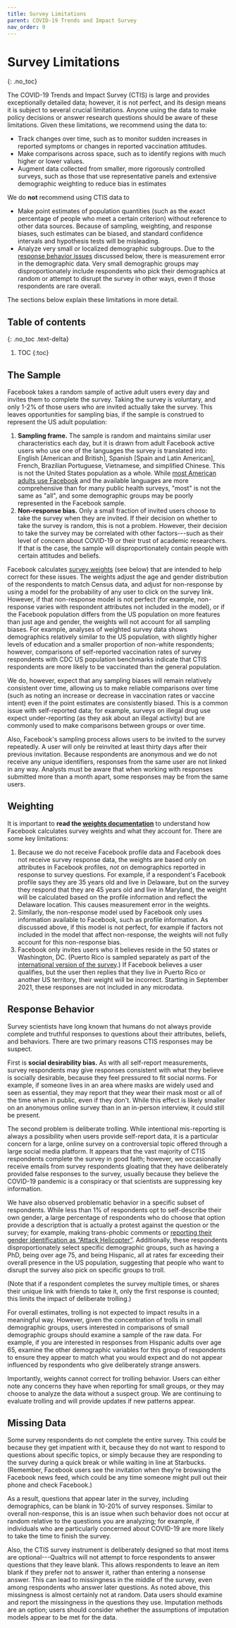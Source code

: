 ```yaml
---
title: Survey Limitations
parent: COVID-19 Trends and Impact Survey
nav_order: 9
---
```


# Survey Limitations
{: .no_toc}

The COVID-19 Trends and Impact Survey (CTIS) is large and provides exceptionally
detailed data; however, it is not perfect, and its design means it is subject to
several crucial limitations. Anyone using the data to make policy decisions or
answer research questions should be aware of these limitations. Given these
limitations, we recommend using the data to:

- Track changes over time, such as to monitor sudden increases in reported
  symptoms or changes in reported vaccination attitudes.
- Make comparisons across space, such as to identify regions with much higher or
  lower values.
- Augment data collected from smaller, more rigorously controlled surveys, such
  as those that use representative panels and extensive demographic weighting to
  reduce bias in estimates

We do **not** recommend using CTIS data to

- Make point estimates of population quantities (such as the exact percentage of
  people who meet a certain criterion) without reference to other data sources.
  Because of sampling, weighting, and response biases, such estimates can be
  biased, and standard confidence intervals and hypothesis tests will be
  misleading.
- Analyze very small or localized demographic subgroups. Due to the [response
  behavior issues](#response-behavior) discussed below, there is measurement
  error in the demographic data. Very small demographic groups may
  disproportionately include respondents who pick their demographics at random
  or attempt to disrupt the survey in other ways, even if those respondents are
  rare overall.

The sections below explain these limitations in more detail.

## Table of contents
{: .no_toc .text-delta}

1. TOC
{:toc}

## The Sample

Facebook takes a random sample of active adult users every day and invites them
to complete the survey. Taking the survey is voluntary, and only 1-2% of those
users who are invited actually take the survey. This leaves opportunities for
sampling bias, if the sample is construed to represent the US adult population:

1. **Sampling frame.** The sample is random and maintains similar user
   characteristics each day, but it is drawn from adult Facebook active users
   who use one of the languages the survey is translated into: English [American
   and British], Spanish [Spain and Latin American], French, Brazilian
   Portuguese, Vietnamese, and simplified Chinese. This is not the United States
   population as a whole. While [most American adults use
   Facebook](https://www.pewresearch.org/internet/2021/04/07/social-media-use-in-2021/)
   and the available languages are more comprehensive than for many public
   health surveys, "most" is not the same as "all", and some demographic groups
   may be poorly represented in the Facebook sample.
2. **Non-response bias.** Only a small fraction of invited users choose to take
   the survey when they are invited. If their decision on whether to take the
   survey is random, this is not a problem. However, their decision to take the
   survey may be correlated with other factors---such as their level of concern
   about COVID-19 or their trust of academic researchers. If that is the case,
   the sample will disproportionately contain people with certain attitudes and
   beliefs.

Facebook calculates [survey weights](weights.md) (see below) that are intended
to help correct for these issues. The weights adjust the age and gender
distribution of the respondents to match Census data, and adjust for
non-response by using a model for the probability of any user to click on the
survey link. However, if that non-response model is not perfect (for example,
non-response varies with respondent attributes not included in the model), or if
the Facebook population differs from the US population on more features than
just age and gender, the weights will not account for all sampling biases. For
example, analyses of weighted survey data shows demographics relatively similar
to the US population, with slightly higher levels of education and a smaller
proportion of non-white respondents; however, comparisons of self-reported
vaccination rates of survey respondents with CDC US population benchmarks
indicate that CTIS respondents are more likely to be vaccinated than the general
population.

We do, however, expect that any sampling biases will remain relatively
consistent over time, allowing us to make reliable comparisons over time (such
as noting an increase or decrease in vaccination rates or vaccine intent) even
if the point estimates are consistently biased. This is a common issue with
self-reported data; for example, surveys on illegal drug use expect
under-reporting (as they ask about an illegal activity) but are commonly used to
make comparisons between groups or over time.

Also, Facebook's sampling process allows users to be invited to the survey
repeatedly. A user will only be reinvited at least thirty days after their
previous invitation. Because respondents are anonymous and we do not receive any
unique identifiers, responses from the same user are not linked in any way.
Analysts must be aware that when working with responses submitted more than a
month apart, some responses may be from the same users.

## Weighting

It is important to **read the [weights documentation](weights.md)** to
understand how Facebook calculates survey weights and what they account for.
There are some key limitations:

1. Because we do not receive Facebook profile data and Facebook does not receive
   survey response data, the weights are based only on attributes in Facebook
   profiles, *not* on demographics reported in response to survey questions. For
   example, if a respondent's Facebook profile says they are 35 years old and
   live in Delaware, but on the survey they respond that they are 45 years old
   and live in Maryland, the weight will be calculated based on the profile
   information and reflect the Delaware location. This causes measurement error
   in the weights.
2. Similarly, the non-response model used by Facebook only uses information
   available to Facebook, such as profile information. As discussed above, if
   this model is not perfect, for example if factors not included in the model
   that affect non-response, the weights will not fully account for this
   non-response bias.
3. Facebook only invites users who it believes reside in the 50 states or
   Washington, DC. (Puerto Rico is sampled separately as part of the
   [international version of the survey](https://covidmap.umd.edu/).) If
   Facebook believes a user qualifies, but the user then replies that they live
   in Puerto Rico or another US territory, their weight will be incorrect.
   Starting in September 2021, these responses are not included in any
   microdata.

## Response Behavior

Survey scientists have long known that humans do not always provide complete and
truthful responses to questions about their attributes, beliefs, and behaviors.
There are two primary reasons CTIS responses may be suspect.

First is **social desirability bias.** As with all self-report measurements,
survey respondents may give responses consistent with what they believe is
socially desirable, because they feel pressured to fit social norms. For
example, if someone lives in an area where masks are widely used and seen as
essential, they may report that they wear their mask most or all of the time
when in public, even if they don't. While this effect is likely smaller on an
anonymous online survey than in an in-person interview, it could still be
present.

The second problem is deliberate trolling. While intentional mis-reporting is
always a possibility when users provide self-report data, it is a particular
concern for a large, online survey on a controversial topic offered through a
large social media platform. It appears that the vast majority of CTIS
respondents complete the survey in good faith; however, we occasionally receive
emails from survey respondents gloating that they have deliberately provided
false responses to the survey, usually because they believe the COVID-19
pandemic is a conspiracy or that scientists are suppressing key information.

We have also observed problematic behavior in a specific subset of respondents.
While less than 1% of respondents opt to self-describe their own gender, a large
percentage of respondents who do choose that option provide a description that
is actually a protest against the question or the survey; for example, making
trans-phobic comments or [reporting their gender identification as “Attack
Helicopter”](https://knowyourmeme.com/memes/i-sexually-identify-as-an-attack-helicopter).
Additionally, these respondents disproportionately select specific demographic
groups, such as having a PhD, being over age 75, and being Hispanic, all at
rates far exceeding their overall presence in the US population, suggesting that
people who want to disrupt the survey also pick on specific groups to troll.

(Note that if a respondent completes the survey multiple times, or shares their
unique link with friends to take it, only the first response is counted; this
limits the impact of deliberate trolling.)

For overall estimates, trolling is not expected to impact results in a
meaningful way. However, given the concentration of trolls in small demographic
groups, users interested in comparisons of small demographic groups should
examine a sample of the raw data. For example, if you are interested in
responses from Hispanic adults over age 65, examine the other demographic
variables for this group of respondents to ensure they appear to match what you
would expect and do not appear influenced by respondents who give deliberately
strange answers.

Importantly, weights cannot correct for trolling behavior. Users can either note
any concerns they have when reporting for small groups, or they may choose to
analyze the data without a suspect group. We are continuing to evaluate trolling
and will provide updates if new patterns appear.

## Missing Data

Some survey respondents do not complete the entire survey. This could be because
they get impatient with it, because they do not want to respond to questions
about specific topics, or simply because they are responding to the survey
during a quick break or while waiting in line at Starbucks. (Remember, Facebook
users see the invitation when they're browsing the Facebook news feed, which
could be any time someone might pull out their phone and check Facebook.)

As a result, questions that appear later in the survey, including demographics,
can be blank in 10-20% of survey responses. Similar to overall non-response,
this is an issue when such behavior does not occur at random relative to the
questions you are analyzing; for example, if individuals who are particularly
concerned about COVID-19 are more likely to take the time to finish the survey.

Also, the CTIS survey instrument is deliberately designed so that most items are
optional---Qualtrics will not attempt to force respondents to answer questions
that they leave blank. This allows respondents to leave an item blank if they
prefer not to answer it, rather than entering a nonsense answer. This can lead
to missingness in the middle of the survey, even among respondents who answer
later questions. As noted above, this missingness is almost certainly not at
random. Data users should examine and report the missingness in the questions
they use. Imputation methods are an option; users should consider whether the
assumptions of imputation models appear to be met for the data.
